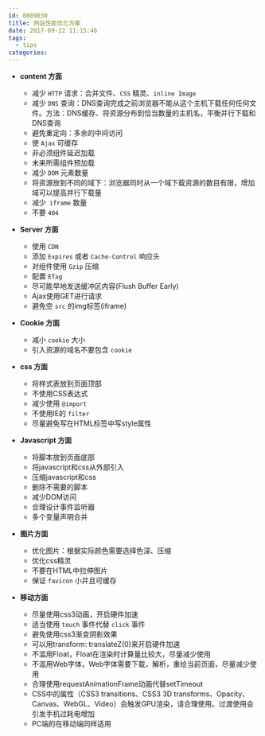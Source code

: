 ```yaml
---
id: 0809030
title: 网站性能优化方案
date: 2017-09-22 11:15:46
tags:
  - tips
categories:
---
```


- **content 方面**
  - 减少 `HTTP` 请求：合并文件、`CSS` 精灵、`inline Image`
  - 减少 `DNS` 查询：DNS查询完成之前浏览器不能从这个主机下载任何任何文件。方法：DNS缓存、将资源分布到恰当数量的主机名，平衡并行下载和DNS查询
  - 避免重定向：多余的中间访问
  - 使 `Ajax` 可缓存
  - 非必须组件延迟加载
  - 未来所需组件预加载
  - 减少 `DOM` 元素数量
  - 将资源放到不同的域下：浏览器同时从一个域下载资源的数目有限，增加域可以提高并行下载量
  - 减少` iframe` 数量
  - 不要 `404`

- **Server 方面**
  - 使用 `CDN`
  - 添加 `Expires` 或者 `Cache-Control` 响应头
  - 对组件使用 `Gzip` 压缩
  - 配置 `ETag`
  - 尽可能早地发送缓冲区内容(Flush Buffer Early)
  - Ajax使用GET进行请求
  - 避免空 `src` 的img标签(iframe)

- **Cookie 方面**
  - 减小 `cookie` 大小
  - 引入资源的域名不要包含 `cookie`

- **css 方面**
  - 将样式表放到页面顶部
  - 不使用CSS表达式
  - 减少使用 `@import`
  - 不使用IE的 `filter`
  - 尽量避免写在HTML标签中写style属性

- **Javascript 方面**
  - 将脚本放到页面底部
  - 将javascript和css从外部引入
  - 压缩javascript和css
  - 删除不需要的脚本
  - 减少DOM访问
  - 合理设计事件监听器
  - 多个变量声明合并

- **图片方面**
  - 优化图片：根据实际颜色需要选择色深、压缩
  - 优化css精灵
  - 不要在HTML中拉伸图片
  - 保证 `favicon` 小并且可缓存

- **移动方面**
  - 尽量使用css3动画，开启硬件加速
  - 适当使用 `touch` 事件代替 `click` 事件
  - 避免使用css3渐变阴影效果
  - 可以用transform: translateZ(0)来开启硬件加速
  - 不滥用Float，Float在渲染时计算量比较大，尽量减少使用
  - 不滥用Web字体，Web字体需要下载，解析，重绘当前页面，尽量减少使用
  - 合理使用requestAnimationFrame动画代替setTimeout
  - CSS中的属性（CSS3 transitions、CSS3 3D transforms、Opacity、Canvas、WebGL、Video）会触发GPU渲染，请合理使用。过渡使用会引发手机过耗电增加
  - PC端的在移动端同样适用